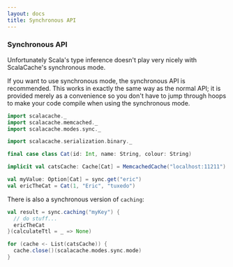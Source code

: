 ```yaml
---
layout: docs
title: Synchronous API
---
```


### Synchronous API

Unfortunately Scala's type inference doesn't play very nicely with ScalaCache's synchronous mode.

If you want to use synchronous mode, the synchronous API is recommended. This works in exactly the same way as the normal API; it is provided merely as a convenience so you don't have to jump through hoops to make your code compile when using the synchronous mode.

```scala mdoc:reset-object
import scalacache._
import scalacache.memcached._
import scalacache.modes.sync._

import scalacache.serialization.binary._

final case class Cat(id: Int, name: String, colour: String)

implicit val catsCache: Cache[Cat] = MemcachedCache("localhost:11211")

val myValue: Option[Cat] = sync.get("eric")
val ericTheCat = Cat(1, "Eric", "tuxedo")
```

There is also a synchronous version of `caching`:

```scala mdoc
val result = sync.caching("myKey") {
  // do stuff...
  ericTheCat
}(calculateTtl = _ => None)
```

```scala mdoc:invisible
for (cache <- List(catsCache)) {
  cache.close()(scalacache.modes.sync.mode)
} 
```
